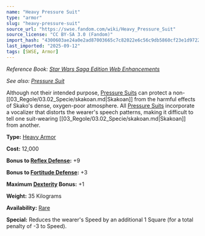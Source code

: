 ```yaml
---
name: "Heavy Pressure Suit"
type: "armor"
slug: "heavy-pressure-suit"
source_url: "https://swse.fandom.com/wiki/Heavy_Pressure_Suit"
source_license: "CC BY-SA 3.0 (Fandom)"
import_hash: "4300603ae24a0e2ad87003665c7c82022e6c56c9db5860cf23e1d9722951dbc7"
last_imported: "2025-09-12"
tags: [SWSE, Armor]
---
```

*Reference Book: [Star Wars Saga Edition Web Enhancements](https://swse.fandom.com/wiki/Star_Wars_Saga_Edition_Web_Enhancements)*

*See also: [Pressure Suit](https://swse.fandom.com/wiki/Pressure_Suit)*

Although not their intended purpose, [Pressure Suits](https://swse.fandom.com/wiki/Pressure_Suits) can protect a non-[[03_Regole/03.02_Specie/skakoan.md|Skakoan]] from the harmful effects of Skako's dense, oxygen-poor atmosphere. All [Pressure Suits](https://swse.fandom.com/wiki/Pressure_Suits) incorporate a vocalizer that distorts the wearer's speech patterns, making it difficult to tell one suit-wearing [[03_Regole/03.02_Specie/skakoan.md|Skakoan]] from another.

**Type:** [Heavy Armor](https://swse.fandom.com/wiki/Heavy_Armor)

**Cost:** 12,000

**Bonus to [Reflex Defense](https://swse.fandom.com/wiki/Reflex_Defense):** +9

**Bonus to [Fortitude Defense](https://swse.fandom.com/wiki/Fortitude_Defense):** +3

**Maximum [Dexterity](https://swse.fandom.com/wiki/Dexterity) Bonus:** +1

**Weight:** 35 Kilograms

**Availability:** [Rare](https://swse.fandom.com/wiki/Rare)

**Special:** Reduces the wearer's Speed by an additional 1 Square (for a total penalty of -3 to Speed).